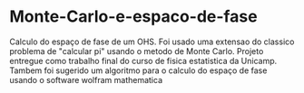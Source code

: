 # Monte-Carlo-e-espaco-de-fase
Calculo do espaço de fase de um OHS.
Foi usado uma extensao do classico problema de "calcular pi" usando o metodo de Monte Carlo. Projeto entregue como trabalho final do curso de fisica estatistica da Unicamp.
Tambem foi sugerido um algoritmo para o calculo do espaço de fase usando o software wolfram mathematica
